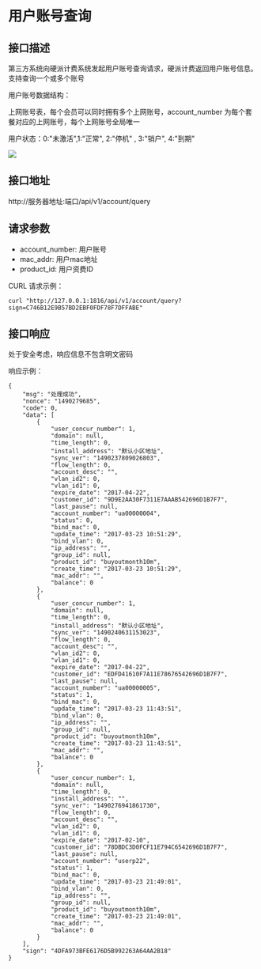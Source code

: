 # 用户账号查询

## 接口描述

第三方系统向硬派计费系统发起用户账号查询请求，硬派计费返回用户账号信息。支持查询一个或多个账号

用户账号数据结构：

上网账号表，每个会员可以同时拥有多个上网账号，account_number 为每个套餐对应的上网账号，每个上网账号全局唯一

用户状态：0:"未激活",1:"正常", 2:"停机" , 3:"销户", 4:"到期"

![](http://qnstatic.toughcloud.net/toughee_account_db.png)

## 接口地址

http://服务器地址:端口/api/v1/account/query

## 请求参数

- account_number: 用户账号
- mac_addr: 用户mac地址
- product_id: 用户资费ID

CURL 请求示例：

    curl "http://127.0.0.1:1816/api/v1/account/query?sign=C746B12E9B57BD2EBF0FDF78F7DFFABE"

## 接口响应

处于安全考虑，响应信息不包含明文密码

响应示例：


    {
        "msg": "处理成功",
        "nonce": "1490279685",
        "code": 0,
        "data": [
            {
                "user_concur_number": 1,
                "domain": null,
                "time_length": 0,
                "install_address": "默认小区地址",
                "sync_ver": "1490237809026803",
                "flow_length": 0,
                "account_desc": "",
                "vlan_id2": 0,
                "vlan_id1": 0,
                "expire_date": "2017-04-22",
                "customer_id": "9D9E2AA30F7311E7AAAB542696D1B7F7",
                "last_pause": null,
                "account_number": "ua00000004",
                "status": 0,
                "bind_mac": 0,
                "update_time": "2017-03-23 10:51:29",
                "bind_vlan": 0,
                "ip_address": "",
                "group_id": null,
                "product_id": "buyoutmonth10m",
                "create_time": "2017-03-23 10:51:29",
                "mac_addr": "",
                "balance": 0
            },
            {
                "user_concur_number": 1,
                "domain": null,
                "time_length": 0,
                "install_address": "默认小区地址",
                "sync_ver": "1490240631153023",
                "flow_length": 0,
                "account_desc": "",
                "vlan_id2": 0,
                "vlan_id1": 0,
                "expire_date": "2017-04-22",
                "customer_id": "EDFD41610F7A11E78676542696D1B7F7",
                "last_pause": null,
                "account_number": "ua00000005",
                "status": 1,
                "bind_mac": 0,
                "update_time": "2017-03-23 11:43:51",
                "bind_vlan": 0,
                "ip_address": "",
                "group_id": null,
                "product_id": "buyoutmonth10m",
                "create_time": "2017-03-23 11:43:51",
                "mac_addr": "",
                "balance": 0
            },
            {
                "user_concur_number": 1,
                "domain": null,
                "time_length": 0,
                "install_address": "",
                "sync_ver": "1490276941861730",
                "flow_length": 0,
                "account_desc": "",
                "vlan_id2": 0,
                "vlan_id1": 0,
                "expire_date": "2017-02-10",
                "customer_id": "78DBDC3D0FCF11E794C6542696D1B7F7",
                "last_pause": null,
                "account_number": "userp22",
                "status": 1,
                "bind_mac": 0,
                "update_time": "2017-03-23 21:49:01",
                "bind_vlan": 0,
                "ip_address": "",
                "group_id": null,
                "product_id": "buyoutmonth10m",
                "create_time": "2017-03-23 21:49:01",
                "mac_addr": "",
                "balance": 0
            }
        ],
        "sign": "4DFA973BFE6176D5B992263A64AA2B18"
    }
